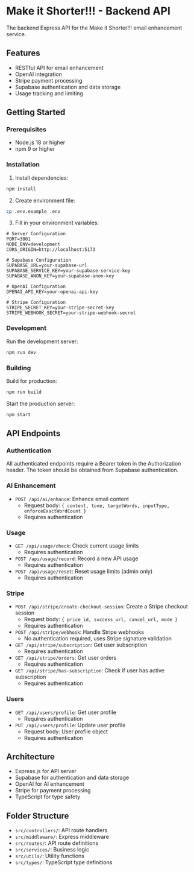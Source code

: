 # Make it Shorter!!! - Backend API

The backend Express API for the Make it Shorter!!! email enhancement service.

## Features

- RESTful API for email enhancement
- OpenAI integration
- Stripe payment processing
- Supabase authentication and data storage
- Usage tracking and limiting

## Getting Started

### Prerequisites

- Node.js 18 or higher
- npm 9 or higher

### Installation

1. Install dependencies:
```bash
npm install
```

2. Create environment file:
```bash
cp .env.example .env
```

3. Fill in your environment variables:
```
# Server Configuration
PORT=3001
NODE_ENV=development
CORS_ORIGIN=http://localhost:5173

# Supabase Configuration
SUPABASE_URL=your-supabase-url
SUPABASE_SERVICE_KEY=your-supabase-service-key
SUPABASE_ANON_KEY=your-supabase-anon-key

# OpenAI Configuration
OPENAI_API_KEY=your-openai-api-key

# Stripe Configuration
STRIPE_SECRET_KEY=your-stripe-secret-key
STRIPE_WEBHOOK_SECRET=your-stripe-webhook-secret
```

### Development

Run the development server:

```bash
npm run dev
```

### Building

Build for production:

```bash
npm run build
```

Start the production server:

```bash
npm start
```

## API Endpoints

### Authentication

All authenticated endpoints require a Bearer token in the Authorization header.
The token should be obtained from Supabase authentication.

### AI Enhancement

- `POST /api/ai/enhance`: Enhance email content
  - Request body: `{ content, tone, targetWords, inputType, enforceExactWordCount }`
  - Requires authentication

### Usage

- `GET /api/usage/check`: Check current usage limits
  - Requires authentication
- `POST /api/usage/record`: Record a new API usage
  - Requires authentication
- `POST /api/usage/reset`: Reset usage limits (admin only)
  - Requires authentication

### Stripe

- `POST /api/stripe/create-checkout-session`: Create a Stripe checkout session
  - Request body: `{ price_id, success_url, cancel_url, mode }`
  - Requires authentication
- `POST /api/stripe/webhook`: Handle Stripe webhooks
  - No authentication required, uses Stripe signature validation
- `GET /api/stripe/subscription`: Get user subscription
  - Requires authentication
- `GET /api/stripe/orders`: Get user orders
  - Requires authentication
- `GET /api/stripe/has-subscription`: Check if user has active subscription
  - Requires authentication

### Users

- `GET /api/users/profile`: Get user profile
  - Requires authentication
- `PUT /api/users/profile`: Update user profile
  - Request body: User profile object
  - Requires authentication

## Architecture

- Express.js for API server
- Supabase for authentication and data storage
- OpenAI for AI enhancement
- Stripe for payment processing
- TypeScript for type safety

## Folder Structure

- `src/controllers/`: API route handlers
- `src/middleware/`: Express middleware
- `src/routes/`: API route definitions
- `src/services/`: Business logic
- `src/utils/`: Utility functions
- `src/types/`: TypeScript type definitions